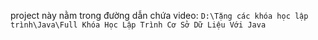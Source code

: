 project này nằm trong đường dẫn chứa video: `D:\Tặng các khóa học lập trình\Java\Full Khóa Học Lập Trình Cơ Sở Dữ Liệu Với Java`
